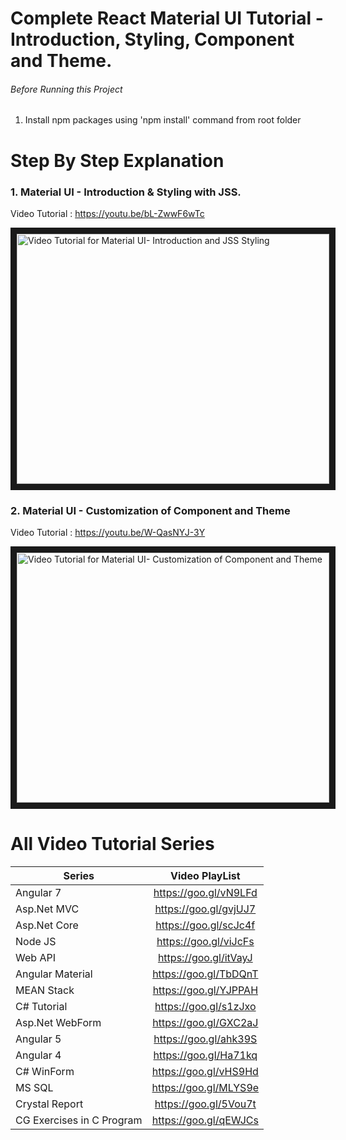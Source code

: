 # Complete React Material UI Tutorial - Introduction, Styling, Component and Theme.

###### Before Running this Project
 1. Install npm packages using 'npm install' command from root folder

 # Step By Step Explanation

### 1. Material UI - Introduction & Styling with JSS.

 Video Tutorial : https://youtu.be/bL-ZwwF6wTc
 
 <a href="http://www.youtube.com/watch?feature=player_embedded&v=bL-ZwwF6wTc
" target="_blank"><img src="http://img.youtube.com/vi/bL-ZwwF6wTc/0.jpg" 
alt="Video Tutorial for Material UI- Introduction and JSS Styling" width="500" height="400" border="10" /></a>

### 2. Material UI - Customization of Component and Theme

 Video Tutorial : https://youtu.be/W-QasNYJ-3Y
 
 <a href="http://www.youtube.com/watch?feature=player_embedded&v=W-QasNYJ-3Y
" target="_blank"><img src="http://img.youtube.com/vi/W-QasNYJ-3Y/0.jpg" 
alt="Video Tutorial for Material UI- Customization of  Component and Theme" width="500" height="400" border="10" /></a>


# All Video Tutorial Series
| Series        | Video PlayList          |
| ------------- |:-------------:|
| Angular 7|https://goo.gl/vN9LFd  |
| Asp.Net MVC|https://goo.gl/gvjUJ7  |
| Asp.Net Core|https://goo.gl/scJc4f  |
| Node JS|https://goo.gl/viJcFs  |
| Web API|https://goo.gl/itVayJ  |
| Angular Material|https://goo.gl/TbDQnT  |
| MEAN Stack|https://goo.gl/YJPPAH  |
| C# Tutorial|https://goo.gl/s1zJxo  |
| Asp.Net WebForm|https://goo.gl/GXC2aJ  |
| Angular 5|https://goo.gl/ahk39S  |
| Angular 4|https://goo.gl/Ha71kq  |
| C# WinForm|https://goo.gl/vHS9Hd  |
| MS SQL|https://goo.gl/MLYS9e  |
| Crystal Report|https://goo.gl/5Vou7t  |
| CG Exercises in C Program|https://goo.gl/qEWJCs  |
